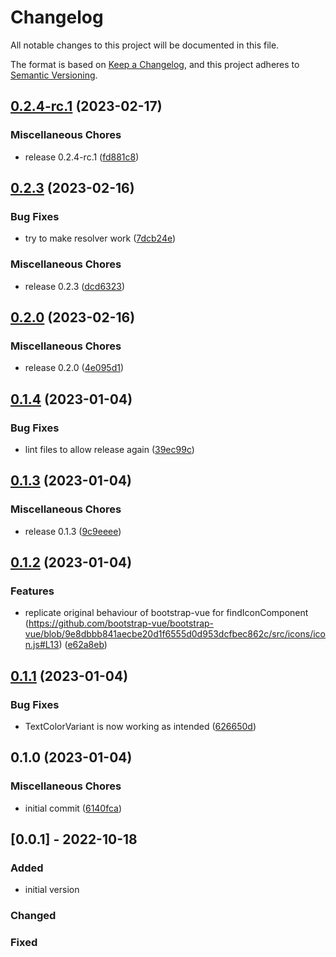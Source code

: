 # Changelog

All notable changes to this project will be documented in this file.

The format is based on [Keep a Changelog](https://keepachangelog.com/en/1.0.0/),
and this project adheres to [Semantic Versioning](https://semver.org/spec/v2.0.0.html).

## [0.2.4-rc.1](https://github.com/boindil/bootstrap-vue-3-icons/compare/v0.2.3...v0.2.4-rc.1) (2023-02-17)


### Miscellaneous Chores

* release 0.2.4-rc.1 ([fd881c8](https://github.com/boindil/bootstrap-vue-3-icons/commit/fd881c8b56fd71d4c3e5243b907811fcbb3f0ef6))

## [0.2.3](https://github.com/boindil/bootstrap-vue-3-icons/compare/v0.2.2...v0.2.3) (2023-02-16)


### Bug Fixes

* try to make resolver work ([7dcb24e](https://github.com/boindil/bootstrap-vue-3-icons/commit/7dcb24e36e0f5d13e1835bb3121212b9168aa1c8))


### Miscellaneous Chores

* release 0.2.3 ([dcd6323](https://github.com/boindil/bootstrap-vue-3-icons/commit/dcd63232e21a73c56143d7102c0e8b69ad1b5d18))

## [0.2.0](https://github.com/boindil/bootstrap-vue-3-icons/compare/v0.1.4...v0.2.0) (2023-02-16)

### Miscellaneous Chores

- release 0.2.0 ([4e095d1](https://github.com/boindil/bootstrap-vue-3-icons/commit/4e095d1f1c4ae80036d05726a5c32540632dc540))

## [0.1.4](https://github.com/boindil/bootstrap-vue-next-icons/compare/v0.1.3...v0.1.4) (2023-01-04)

### Bug Fixes

- lint files to allow release again ([39ec99c](https://github.com/boindil/bootstrap-vue-next-icons/commit/39ec99cb3f4fbef4399a6f54b4704510cc01b100))

## [0.1.3](https://github.com/boindil/bootstrap-vue-next-icons/compare/v0.1.2...v0.1.3) (2023-01-04)

### Miscellaneous Chores

- release 0.1.3 ([9c9eeee](https://github.com/boindil/bootstrap-vue-next-icons/commit/9c9eeee48737b8ed5923173eb409ea9d5b77711d))

## [0.1.2](https://github.com/boindil/bootstrap-vue-next-icons/compare/v0.1.1...v0.1.2) (2023-01-04)

### Features

- replicate original behaviour of bootstrap-vue for findIconComponent (https://github.com/bootstrap-vue/bootstrap-vue/blob/9e8dbbb841aecbe20d1f6555d0d953dcfbec862c/src/icons/icon.js#L13) ([e62a8eb](https://github.com/boindil/bootstrap-vue-next-icons/commit/e62a8ebb5121885aeadc01e2b16ced1b55a57fce))

## [0.1.1](https://github.com/boindil/bootstrap-vue-next-icons/compare/v0.1.0...v0.1.1) (2023-01-04)

### Bug Fixes

- TextColorVariant is now working as intended ([626650d](https://github.com/boindil/bootstrap-vue-next-icons/commit/626650dae8a68b63ad7c3920d059cd396e642199))

## 0.1.0 (2023-01-04)

### Miscellaneous Chores

- initial commit ([6140fca](https://github.com/boindil/bootstrap-vue-next-icons/commit/6140fca9aeb03e8757489887eda56302c2acf7d4))

## [0.0.1] - 2022-10-18

### Added

- initial version

### Changed

### Fixed
